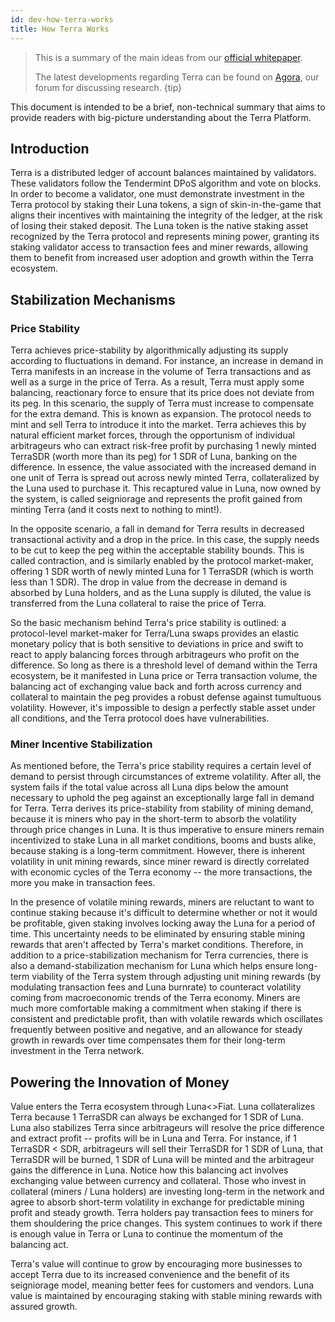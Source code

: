 ```yaml
---
id: dev-how-terra-works
title: How Terra Works
---
```


> This is a summary of the main ideas from our [official whitepaper](https://s3.ap-northeast-2.amazonaws.com/terra.money.home/static/Terra_White_paper.pdf). 
>
> The latest developments regarding Terra can be found on [Agora](https://agora.terra.money/), our forum for discussing research.
{tip}

This document is intended to be a brief, non-technical summary that aims to provide readers with big-picture understanding about the Terra Platform. 

## Introduction

Terra is a distributed ledger of account balances maintained by validators. These validators follow the Tendermint DPoS algorithm and vote on blocks. In order to become a validator, one must demonstrate investment in the Terra protocol by staking their Luna tokens, a sign of skin-in-the-game that aligns their incentives with maintaining the integrity of the ledger, at the risk of losing their staked deposit. The Luna token is the native staking asset recognized by the Terra protocol and represents mining power, granting its staking validator access to transaction fees and miner rewards, allowing them to benefit from increased user adoption and growth within the Terra ecosystem. 

## Stabilization Mechanisms

### Price Stability

Terra achieves price-stability by algorithmically adjusting its supply according to fluctuations in demand. For instance, an increase in demand in Terra manifests in an increase in the volume of Terra transactions and as well as a surge in the price of Terra. As a result, Terra must apply some balancing, reactionary force to ensure that its price does not deviate from its peg. In this scenario, the supply of Terra must increase to compensate for the extra demand. This is known as expansion. The protocol needs to mint and sell Terra to introduce it into the market. Terra achieves this by natural efficient market forces, through the opportunism of individual arbitrageurs who can extract risk-free profit by purchasing 1 newly minted TerraSDR (worth more than its peg) for 1 SDR of Luna, banking on the difference. In essence, the value associated with the increased demand in one unit of Terra is spread out across newly minted Terra, collateralized by the Luna used to purchase it. This recaptured value in Luna, now owned by the system, is called seigniorage and represents the profit gained from minting Terra (and it costs next to nothing to mint!). 

In the opposite scenario, a fall in demand for Terra results in decreased transactional activity and a drop in the price. In this case, the supply needs to be cut to keep the peg within the acceptable stability bounds. This is called contraction, and is similarly enabled by the protocol market-maker, offering 1 SDR worth of newly minted Luna for 1 TerraSDR (which is worth less than 1 SDR). The drop in value from the decrease in demand is absorbed by Luna holders, and as the Luna supply is diluted, the value is transferred from the Luna collateral to raise the price of Terra.

So the basic mechanism behind Terra's price stability is outlined: a protocol-level market-maker for Terra/Luna swaps provides an elastic monetary policy that is both sensitive to deviations in price and swift to react to apply balancing forces through arbitrageurs who profit on the difference. So long as there is a threshold level of demand within the Terra ecosystem, be it manifested in Luna price or Terra transaction volume, the balancing act of exchanging value back and forth across currency and collateral to maintain the peg provides a robust defense against tumultuous volatility. However, it's impossible to design a perfectly stable asset under all conditions, and the Terra protocol does have vulnerabilities.

### Miner Incentive Stabilization

As mentioned before, the Terra's price stability requires a certain level of demand to persist through circumstances of extreme volatility. After all, the system fails if the total value across all Luna dips below the amount necessary to uphold the peg against an exceptionally large fall in demand for Terra. Terra derives its price-stability from stability of mining demand, because it is miners who pay in the short-term to absorb the volatility through price changes in Luna. It is thus imperative to ensure miners remain incentivized to stake Luna in all market conditions, booms and busts alike, because staking is a long-term commitment. However, there is inherent volatility in unit mining rewards, since miner reward is directly correlated with economic cycles of the Terra economy -- the more transactions, the more you make in transaction fees.

In the presence of volatile mining rewards, miners are reluctant to want to continue staking because it's difficult to determine whether or not it would be profitable, given staking involves locking away the Luna for a period of time. This uncertainty needs to be eliminated by ensuring stable mining rewards that aren't affected by Terra's market conditions. Therefore, in addition to a price-stabilization mechanism for Terra currencies, there is also a demand-stabilization mechanism for Luna which helps ensure long-term viability of the Terra system through adjusting unit mining rewards (by modulating transaction fees and Luna burnrate) to counteract volatility coming from macroeconomic trends of the Terra economy. Miners are much more comfortable making a commitment when staking if there is consistent and predictable profit, than with volatile rewards which oscillates frequently between positive and negative, and an allowance for steady growth in rewards over time compensates them for their long-term investment in the Terra network.

## Powering the Innovation of Money

Value enters the Terra ecosystem through Luna<>Fiat. Luna collateralizes Terra because 1 TerraSDR can always be exchanged for 1 SDR of Luna. Luna also stabilizes Terra since arbitrageurs will resolve the price difference and extract profit -- profits will be in Luna and Terra. For instance, if 1 TerraSDR < SDR, arbitrageurs will sell their TerraSDR for 1 SDR of Luna, that TerraSDR will be burned, 1 SDR of Luna will be minted and the arbitrageur gains the difference in Luna. Notice how this balancing act involves exchanging value between currency and collateral. Those who invest in collateral (miners / Luna holders) are investing long-term in the network and agree to absorb short-term volatility in exchange for predictable mining profit and steady growth. Terra holders pay transaction fees to miners for them shouldering the price changes. This system continues to work if there is enough value in Terra or Luna to continue the momentum of the balancing act.

Terra's value will continue to grow by encouraging more businesses to accept Terra due to its increased convenience and the benefit of its seigniorage model, meaning better fees for customers and vendors. Luna value is maintained by encouraging staking with stable mining rewards with assured growth.
